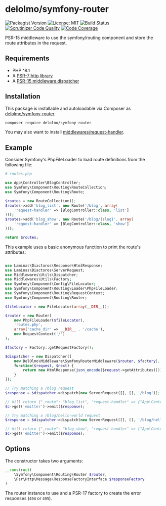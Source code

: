 # delolmo/symfony-router

 [![Packagist Version](https://img.shields.io/packagist/v/delolmo/symfony-router.svg?style=flat-square)](https://packagist.org/packages/delolmo/symfony-router)
 [![License: MIT](https://img.shields.io/badge/License-MIT-yellow.svg)](https://opensource.org/licenses/MIT)
 [![Build Status](https://travis-ci.org/delolmo/symfony-router.svg)](https://travis-ci.org/delolmo/symfony-router)
 [![Scrutinizer Code Quality](https://scrutinizer-ci.com/g/delolmo/symfony-router/badges/quality-score.png?b=master)](https://scrutinizer-ci.com/g/delolmo/symfony-router/?branch=master)
 [![Code Coverage](https://scrutinizer-ci.com/g/delolmo/symfony-router/badges/coverage.png?b=master)](https://scrutinizer-ci.com/g/delolmo/symfony-router/?branch=master)

PSR-15 middleware to use the symfony/routing component and store the route attributes in the request.

## Requirements

* PHP ^8.1
* A [PSR-7 http library](https://github.com/middlewares/awesome-psr15-middlewares#psr-7-implementations)
* A [PSR-15 middleware dispatcher](https://github.com/middlewares/awesome-psr15-middlewares#dispatcher)

## Installation

This package is installable and autoloadable via Composer as [delolmo/symfony-router](https://packagist.org/packages/delolmo/symfony-router).

```sh
composer require delolmo/symfony-router
```

You may also want to install [middlewares/request-handler](https://packagist.org/packages/middlewares/request-handler).

## Example

Consider Symfony's PhpFileLoader to load route definitions from the following file:

``` php
# routes.php

use App\Controller\BlogController;
use Symfony\Component\Routing\RouteCollection;
use Symfony\Component\Routing\Route;

$routes = new RouteCollection();
$routes->add('blog_list', new Route('/blog', array(
    'request-handler' => [BlogController::class, 'list']
)));
$routes->add('blog_show', new Route('/blog/{slug}', array(
    'request-handler' => [BlogController::class, 'show']
)));

return $routes;

```

This example uses a basic anonymous function to print the route's attributes:

```php

use Laminas\Diactoros\Response\HtmlResponse;
use Laminas\Diactoros\ServerRequest;
use Middlewares\Utils\Dispatcher;
use Middlewares\Utils\Factory;
use Symfony\Component\Config\FileLocator;
use Symfony\Component\Routing\Loader\PhpFileLoader;
use Symfony\Component\Routing\RequestContext;
use Symfony\Component\Routing\Router;

$fileLocator = new FileLocator(array(__DIR__));

$router = new Router(
    new PhpFileLoader($fileLocator),
    'routes.php',
    array('cache_dir' => __DIR__ . '/cache'),
    new RequestContext('/')
);

$factory = Factory::getRequestFactory();

$dispatcher = new Dispatcher([
    new DelOlmo\Middleware\SymfonyRouterMiddleware($router, $factory),
    function($request, $next) {
        return new HtmlResponse(json_encode($request->getAttributes()));
    }
]);

// Try matching a /blog request
$response = $dispatcher->dispatch(new ServerRequest([], [], '/blog'));

// Will return {"_route": "blog_list", "request-handler" => ["App\Controller\BlogController", "list"]}
$c->get('emitter')->emit($response);

// Try matching a /blog/hello-world request
$response = $dispatcher->dispatch(new ServerRequest([], [], '/blog/hello-world'));

// Will return {"_route": "blog_show", "request-handler" => ["App\Controller\BlogController", "show"], "slug" => "hello-world"}
$c->get('emitter')->emit($response);

```

## Options

The constructor takes two arguments:

```php
__construct(
    \Symfony\Component\Routing\Router $router,
    \Psr\Http\Message\ResponseFactoryInterface $responseFactory
)
```

The router instance to use and a PSR-17 factory to create the error responses (`404` or `405`).
